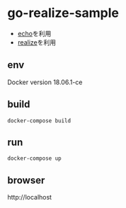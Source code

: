 # go-realize-sample

- [echo](https://github.com/labstack/echo)を利用
- [realize](https://github.com/oxequa/realize)を利用

## env
Docker version 18.06.1-ce

## build
```
docker-compose build
```

## run
```
docker-compose up
```

## browser
http://localhost
